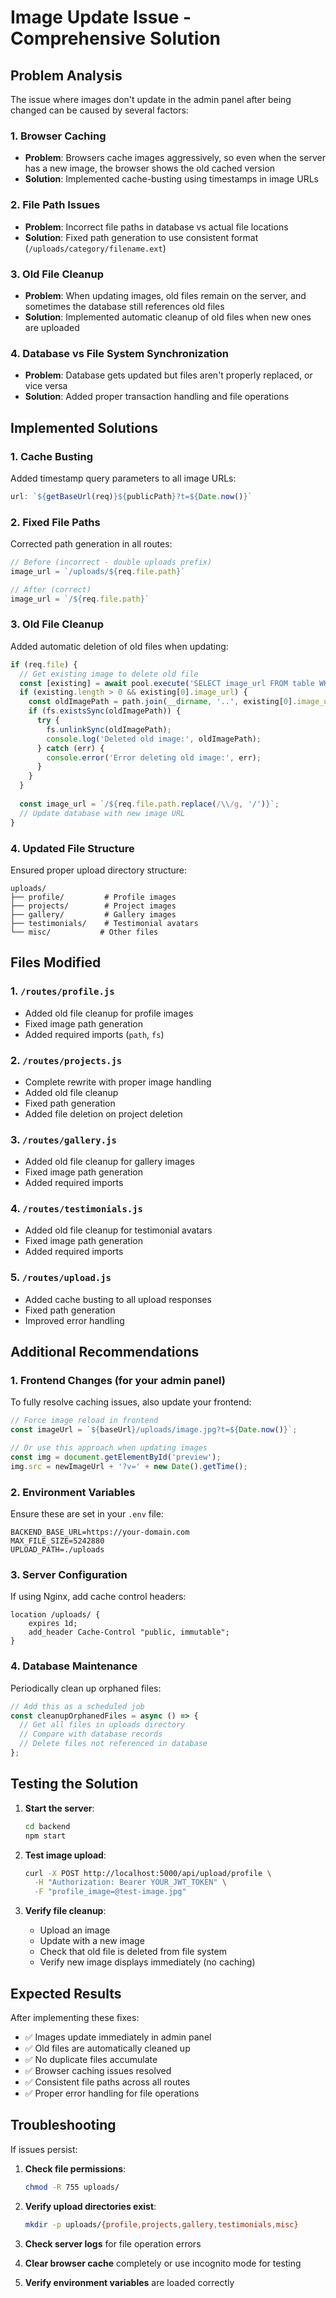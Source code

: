 # Image Update Issue - Comprehensive Solution

## Problem Analysis
The issue where images don't update in the admin panel after being changed can be caused by several factors:

### 1. **Browser Caching**
- **Problem**: Browsers cache images aggressively, so even when the server has a new image, the browser shows the old cached version
- **Solution**: Implemented cache-busting using timestamps in image URLs

### 2. **File Path Issues**
- **Problem**: Incorrect file paths in database vs actual file locations
- **Solution**: Fixed path generation to use consistent format (`/uploads/category/filename.ext`)

### 3. **Old File Cleanup**
- **Problem**: When updating images, old files remain on the server, and sometimes the database still references old files
- **Solution**: Implemented automatic cleanup of old files when new ones are uploaded

### 4. **Database vs File System Synchronization**
- **Problem**: Database gets updated but files aren't properly replaced, or vice versa
- **Solution**: Added proper transaction handling and file operations

## Implemented Solutions

### 1. Cache Busting
Added timestamp query parameters to all image URLs:
```javascript
url: `${getBaseUrl(req)}${publicPath}?t=${Date.now()}`
```

### 2. Fixed File Paths
Corrected path generation in all routes:
```javascript
// Before (incorrect - double uploads prefix)
image_url = `/uploads/${req.file.path}`

// After (correct)
image_url = `/${req.file.path}`
```

### 3. Old File Cleanup
Added automatic deletion of old files when updating:
```javascript
if (req.file) {
  // Get existing image to delete old file
  const [existing] = await pool.execute('SELECT image_url FROM table WHERE id = ?', [id]);
  if (existing.length > 0 && existing[0].image_url) {
    const oldImagePath = path.join(__dirname, '..', existing[0].image_url.replace(/^\//, ''));
    if (fs.existsSync(oldImagePath)) {
      try {
        fs.unlinkSync(oldImagePath);
        console.log('Deleted old image:', oldImagePath);
      } catch (err) {
        console.error('Error deleting old image:', err);
      }
    }
  }
  
  const image_url = `/${req.file.path.replace(/\\/g, '/')}`;
  // Update database with new image URL
}
```

### 4. Updated File Structure
Ensured proper upload directory structure:
```
uploads/
├── profile/         # Profile images
├── projects/        # Project images
├── gallery/         # Gallery images
├── testimonials/    # Testimonial avatars
└── misc/           # Other files
```

## Files Modified

### 1. `/routes/profile.js`
- Added old file cleanup for profile images
- Fixed image path generation
- Added required imports (`path`, `fs`)

### 2. `/routes/projects.js`
- Complete rewrite with proper image handling
- Added old file cleanup
- Fixed path generation
- Added file deletion on project deletion

### 3. `/routes/gallery.js`
- Added old file cleanup for gallery images
- Fixed image path generation
- Added required imports

### 4. `/routes/testimonials.js`
- Added old file cleanup for testimonial avatars
- Fixed image path generation
- Added required imports

### 5. `/routes/upload.js`
- Added cache busting to all upload responses
- Fixed path generation
- Improved error handling

## Additional Recommendations

### 1. Frontend Changes (for your admin panel)
To fully resolve caching issues, also update your frontend:

```javascript
// Force image reload in frontend
const imageUrl = `${baseUrl}/uploads/image.jpg?t=${Date.now()}`;

// Or use this approach when updating images
const img = document.getElementById('preview');
img.src = newImageUrl + '?v=' + new Date().getTime();
```

### 2. Environment Variables
Ensure these are set in your `.env` file:
```env
BACKEND_BASE_URL=https://your-domain.com
MAX_FILE_SIZE=5242880
UPLOAD_PATH=./uploads
```

### 3. Server Configuration
If using Nginx, add cache control headers:
```nginx
location /uploads/ {
    expires 1d;
    add_header Cache-Control "public, immutable";
}
```

### 4. Database Maintenance
Periodically clean up orphaned files:
```javascript
// Add this as a scheduled job
const cleanupOrphanedFiles = async () => {
  // Get all files in uploads directory
  // Compare with database records
  // Delete files not referenced in database
};
```

## Testing the Solution

1. **Start the server**:
   ```bash
   cd backend
   npm start
   ```

2. **Test image upload**:
   ```bash
   curl -X POST http://localhost:5000/api/upload/profile \
     -H "Authorization: Bearer YOUR_JWT_TOKEN" \
     -F "profile_image=@test-image.jpg"
   ```

3. **Verify file cleanup**:
   - Upload an image
   - Update with a new image
   - Check that old file is deleted from file system
   - Verify new image displays immediately (no caching)

## Expected Results

After implementing these fixes:
- ✅ Images update immediately in admin panel
- ✅ Old files are automatically cleaned up
- ✅ No duplicate files accumulate
- ✅ Browser caching issues resolved
- ✅ Consistent file paths across all routes
- ✅ Proper error handling for file operations

## Troubleshooting

If issues persist:

1. **Check file permissions**:
   ```bash
   chmod -R 755 uploads/
   ```

2. **Verify upload directories exist**:
   ```bash
   mkdir -p uploads/{profile,projects,gallery,testimonials,misc}
   ```

3. **Check server logs** for file operation errors

4. **Clear browser cache** completely or use incognito mode for testing

5. **Verify environment variables** are loaded correctly